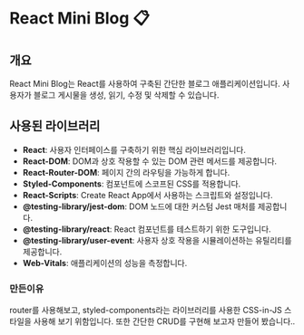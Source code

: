 # React Mini Blog 📋

## 개요

React Mini Blog는 React를 사용하여 구축된 간단한 블로그 애플리케이션입니다. 사용자가 블로그 게시물을 생성, 읽기, 수정 및 삭제할 수 있습니다.

## 사용된 라이브러리

- **React**: 사용자 인터페이스를 구축하기 위한 핵심 라이브러리입니다.
- **React-DOM**: DOM과 상호 작용할 수 있는 DOM 관련 메서드를 제공합니다.
- **React-Router-DOM**: 페이지 간의 라우팅을 가능하게 합니다.
- **Styled-Components**: 컴포넌트에 스코프된 CSS를 적용합니다.
- **React-Scripts**: Create React App에서 사용하는 스크립트와 설정입니다.
- **@testing-library/jest-dom**: DOM 노드에 대한 커스텀 Jest 매처를 제공합니다.
- **@testing-library/react**: React 컴포넌트를 테스트하기 위한 도구입니다.
- **@testing-library/user-event**: 사용자 상호 작용을 시뮬레이션하는 유틸리티를 제공합니다.
- **Web-Vitals**: 애플리케이션의 성능을 측정합니다.

### 만든이유

router를 사용해보고, styled-components라는 라이브러리를 사용한 CSS-in-JS 스타일을 사용해 보기 위함입니다.
또한 간단한 CRUD를 구현해 보고자 만들어 봤습니다..
